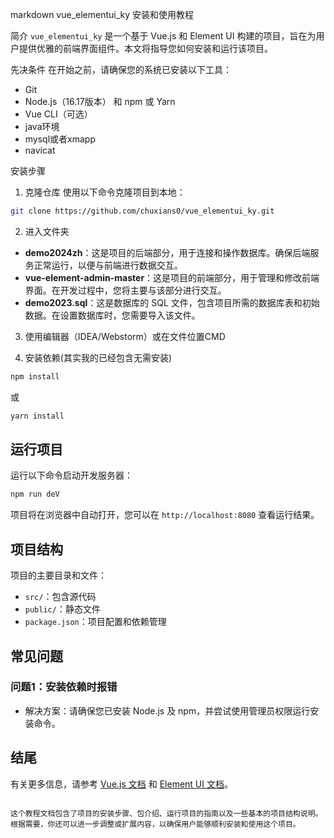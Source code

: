 markdown
vue_elementui_ky 安装和使用教程

 简介
`vue_elementui_ky` 是一个基于 Vue.js 和 Element UI 构建的项目，旨在为用户提供优雅的前端界面组件。本文将指导您如何安装和运行该项目。

 先决条件
在开始之前，请确保您的系统已安装以下工具：
- Git
- Node.js（16.17版本） 和 npm 或 Yarn
- Vue CLI（可选）
- java环境
- mysql或者xmapp
- navicat

 安装步骤

1. 克隆仓库
使用以下命令克隆项目到本地：
```bash
git clone https://github.com/chuxians0/vue_elementui_ky.git
```

2. 进入文件夹
- **demo2024zh**：这是项目的后端部分，用于连接和操作数据库。确保后端服务正常运行，以便与前端进行数据交互。
- **vue-element-admin-master**：这是项目的前端部分，用于管理和修改前端界面。在开发过程中，您将主要与该部分进行交互。
- **demo2023.sql**：这是数据库的 SQL 文件，包含项目所需的数据库表和初始数据。在设置数据库时，您需要导入该文件。
  
3. 使用编辑器（IDEA/Webstorm）或在文件位置CMD

4. 安装依赖(其实我的已经包含无需安装)
```bash
npm install
```
或
```bash
yarn install
```

## 运行项目
运行以下命令启动开发服务器：
```bash
npm run deV
```
项目将在浏览器中自动打开，您可以在 `http://localhost:8080` 查看运行结果。

## 项目结构
项目的主要目录和文件：
- `src/`：包含源代码
- `public/`：静态文件
- `package.json`：项目配置和依赖管理

## 常见问题
### 问题1：安装依赖时报错
- 解决方案：请确保您已安装 Node.js 及 npm，并尝试使用管理员权限运行安装命令。

## 结尾
有关更多信息，请参考 [Vue.js 文档](https://vuejs.org) 和 [Element UI 文档](https://element.eleme.io/#/zh-CN/component/installation)。
```

这个教程文档包含了项目的安装步骤、包介绍、运行项目的指南以及一些基本的项目结构说明。根据需要，你还可以进一步调整或扩展内容，以确保用户能够顺利安装和使用这个项目。
